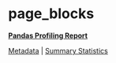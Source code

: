 # page_blocks

[**Pandas Profiling Report**](https://epistasislab.github.io/penn-ml-benchmarks/profile/page_blocks.html)

[Metadata](metadata.yaml) | [Summary Statistics](summary_stats.csv)

